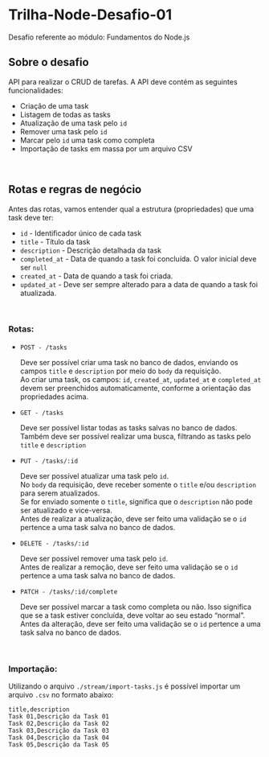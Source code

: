 # Trilha-Node-Desafio-01

Desafio referente ao módulo: Fundamentos do Node.js

## Sobre o desafio

API para realizar o CRUD de tarefas. A API deve contém as seguintes funcionalidades:

- Criação de uma task
- Listagem de todas as tasks
- Atualização de uma task pelo `id`
- Remover uma task pelo `id`
- Marcar pelo `id` uma task como completa
- Importação de tasks em massa por um arquivo CSV

</br>

## Rotas e regras de negócio

Antes das rotas, vamos entender qual a estrutura (propriedades) que uma task deve ter:

- `id` - Identificador único de cada task
- `title` - Título da task
- `description` - Descrição detalhada da task
- `completed_at` - Data de quando a task foi concluída. O valor inicial deve ser `null`
- `created_at` - Data de quando a task foi criada.
- `updated_at` - Deve ser sempre alterado para a data de quando a task foi atualizada.

</br>

### Rotas:

- `POST - /tasks`
    
    Deve ser possível criar uma task no banco de dados, enviando os campos `title` e `description` por meio do `body` da requisição.   
    Ao criar uma task, os campos: `id`, `created_at`, `updated_at` e `completed_at` devem ser preenchidos automaticamente, conforme a orientação das propriedades acima.
    
- `GET - /tasks`
    
    Deve ser possível listar todas as tasks salvas no banco de dados.   
    Também deve ser possível realizar uma busca, filtrando as tasks pelo `title` e `description`
    
- `PUT - /tasks/:id`
    
    Deve ser possível atualizar uma task pelo `id`.   
    No `body` da requisição, deve receber somente o `title` e/ou `description` para serem atualizados.   
    Se for enviado somente o `title`, significa que o `description` não pode ser atualizado e vice-versa.   
    Antes de realizar a atualização, deve ser feito uma validação se o `id` pertence a uma task salva no banco de dados.
    
- `DELETE - /tasks/:id`
    
    Deve ser possível remover uma task pelo `id`.   
    Antes de realizar a remoção, deve ser feito uma validação se o `id` pertence a uma task salva no banco de dados.
    
- `PATCH - /tasks/:id/complete`

    Deve ser possível marcar a task como completa ou não. Isso significa que se a task estiver concluída, deve voltar ao seu estado “normal”.   
    Antes da alteração, deve ser feito uma validação se o `id` pertence a uma task salva no banco de dados.

</br>

### Importação:

Utilizando o arquivo `./stream/import-tasks.js` é possível importar um arquivo `.csv` no formato abaixo:

```
title,description
Task 01,Descrição da Task 01
Task 02,Descrição da Task 02
Task 03,Descrição da Task 03
Task 04,Descrição da Task 04
Task 05,Descrição da Task 05
```